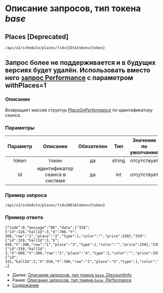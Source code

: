 Описание запросов, тип токена _base_
====================================
Places [Deprecated]
------

`/api/v2/schedule/places/?id={ID}&token={token}` 


## Запрос более не поддерживается и в будущих версиях будет удалён. Использовать вместо него [запрос Performance](performance) с параметром withPlaces=1


### Описание
Возвращает массив структур _[PlaceOnPerformance](../replies/placeOnPerformance)_ по идентификатору сеанса. 

### Параметры

|  Параметр  |            Описание            | Обязателен |   Тип  | Значение по умолчанию |
|:----------:|:------------------------------:|:----------:|:------:|:---------------------:|
|    token   |              токен             |     да     | string |      отсутствует      |
|     id     | идентификатор сеанса в системе |     да     |   int  |      отсутствует      |

### Пример запроса
`/api/v2/schedule/places/?id=2861&token={token}`

### Пример ответа

```
{“code”:0,”message”:”OK","data":{"328":{"id":328,"hallId":3,"X":700,"Y":
300,"row":"1","place":"2","type":1,"color":"","price":250},"329":{"id":329,"hallId":3,"X":
650,"Y":300,"row":"1","place":"3","type":1,"color":"","price":250},"330":{"id":330,"hallId":
3,"X":600,"Y":300,"row":"1","place":"4","type":1,"color":"","price":250},"331":{"id":
331,"hallId":3,"X":550,"Y":300,"row":"1","place":"5","type":1,"color":"","price":250},
…}
```

* Далее: [Описание запросов, тип токена `base`. DiscountInfo](discountInfo)
* Ранее: [Описание запросов, тип токена `base`. Performance](performance)
* [Содержание](../index)